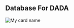 ## Database For DADA

![My card name](https://cardivo.vercel.app/api?name=DADA%20-%20DATABASE&description=Hi,%20Welcome%20To%20DADA%20Database%20❤&image=https://i.imgur.com/dxYdGim.jpeg?q=tbn:ANd9GcR7aMC3bf4bg4l_nhYS2Un9FXbFYcB4T83Shjk8xSUZDh_D61LFpzbpeqLW&s=10?v=4&backgroundColor=%23ecf0f1&instagram=kingasofc&github=KING-AS&)
